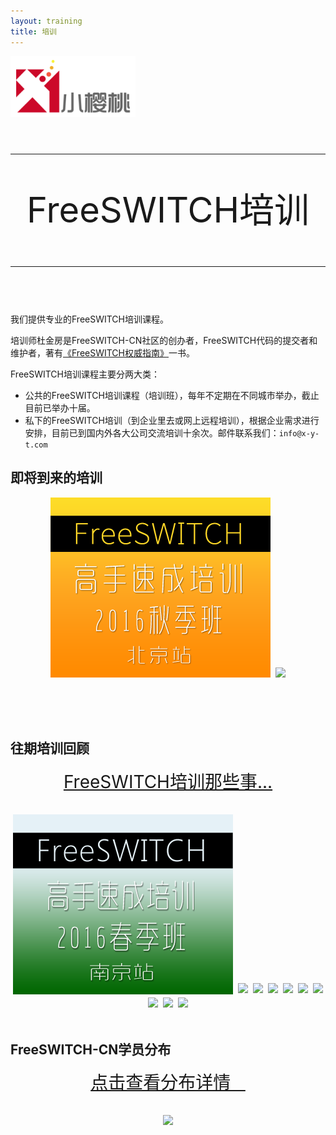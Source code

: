 ```yaml
---
layout: training
title: 培训
---
```


<a href="/"><img src="images/xyt-logo-new.png" alt="" width="200px"/></a>

<div style="text-align:center;font-size:4em;line-height:1.2em">
<hr>
FreeSWITCH培训
<hr>
</div>
<br>
我们提供专业的FreeSWITCH培训课程。

培训师杜金房是FreeSWITCH-CN社区的创办者，FreeSWITCH代码的提交者和维护者，著有[《FreeSWITCH权威指南》](http://book.dujinfang.com)一书。

FreeSWITCH培训课程主要分两大类：

* 公共的FreeSWITCH培训课程（培训班），每年不定期在不同城市举办，截止目前已举办十届。
* 私下的FreeSWITCH培训（到企业里去或网上远程培训），根据企业需求进行安排，目前已到国内外各大公司交流培训十余次。邮件联系我们：`info@x-y-t.com`
<!-- * 您可以通过有赞商城直接在线报名，提前报名享有超低折扣。报名地址：[手机版](http://wap.koudaitong.com/v2/showcase/goods?alias=i6ypaq4r) | [PC版](http://detail.koudaitong.com/show/goods?alias=i6ypaq4r&activity=) 。也可以到具体的培训班页面报名。 -->

<div class="separator"><h2>即将到来的培训</h2></div>

<div style="text-align:center">
  
<a href='http://www.freeswitch.org.cn/fscnds-2016.html#' style="margin:2px"><img src="/images/training/fst1605.png"></a>
  <a href='#' style="margin:2px" onclick="alert('感谢关注，敬请期待...');return false;"><img src="http://www.freeswitch.org.cn/images/training/freeswitch-t0.png"></a>
</div>

<br>
<br>
<a name="past"></a>
<br>

<div class="separator"><h2>往期培训回顾</h2></div>

<div style="text-align:center">

  <div style="font-size:2em">
    <a href="http://www.freeswitch.org.cn/2015/03/28/freeswitch-training-story.html" target="_blank"> FreeSWITCH培训那些事... </a>
  </div>

  <br>
  <br>
<a href='/fst1604.html' style="margin:2px"><img src="/images/training/fst1604.png"></a>
  <a href='http://www.freeswitch.org.cn/2015/12/04/freeswitch-training-2015-yt-happy-ending.html'><img src="http://www.freeswitch.org.cn/images/training/freeswitch-t9.png" style="margin:2px"></a>
  <a href='http://www.freeswitch.org.cn/2015/09/21/freeswitch-training-2015-bj.html'><img src="http://www.freeswitch.org.cn/images/training/freeswitch-t8.png" style="margin:2px"></a>
  <a href='http://www.freeswitch.org.cn/2015/05/24/freeswitch-training-2015-sh.html'><img src="http://www.freeswitch.org.cn/images/training/freeswitch-t7.png" style="margin:2px"></a>
  <a href='http://www.freeswitch.org.cn/2015/01/19/freeswitch-pei-xun-yuan-man-cheng-gong.html'><img src="http://www.freeswitch.org.cn/images/training/freeswitch-cd.png" style="margin:2px"></a>
  <a href='http://www.freeswitch.org.cn/2014/11/25/freeswitch-pei-xun-yuan-man-cheng-gong.html'><img src="http://www.freeswitch.org.cn/images/training/freeswitch-sz.png" style="margin:2px"></a>
  <a href='http://www.freeswitch.org.cn/2014/06/23/freeswitch-pei-xun-yuan-man-cheng-gong.html'><img src="http://www.freeswitch.org.cn/images/training/freeswitch-bj.png" style="margin:2px"></a>
  <a href='http://www.freeswitch.org.cn/2014/04/21/freeswitch-pei-xun-yuan-man-cheng-gong.html'><img src="http://www.freeswitch.org.cn/images/training/freeswitch-fst1401.png" style="margin:2px"></a>
  <a href='http://www.freeswitch.org.cn/2013/07/03/freeswitch-pei-xun-yuan-man-cheng-gong.html'><img src="http://www.freeswitch.org.cn/images/training/freeswitch-t2.png" style="margin:2px"></a>
  <a href='http://www.freeswitch.org.cn/2013/07/03/freeswitch-pei-xun-yuan-man-cheng-gong.html'><img src="http://www.freeswitch.org.cn/images/training/freeswitch-t1.png" style="margin:2px"></a>
</div>

<br>
<div class="separator"><h2>FreeSWITCH-CN学员分布</h2></div>

<div style="text-align:center">

  <div style="font-size:2em">
    <a href="/student.html" target="_blank">点击查看分布详情 &nbsp;&nbsp;</a>
  </div>

  <br>
  <br>
  <a href='/student.html' title="点击查看分布详情" style="margin:2px"><img src="http://www.freeswitch.org.cn/images/student-distribution.png"></a>
</div>

<br>
<br style="clear:both">

